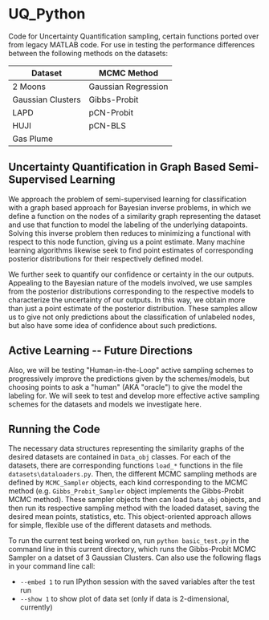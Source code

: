 # UQ_Python

Code for Uncertainty Quantification sampling, certain functions ported over from legacy MATLAB code. For use in testing the performance differences between the following methods on the datasets:

<center>
  
| Dataset  | MCMC Method |
|----------|-------------|
| 2 Moons |   Gaussian Regression    |
| Gaussian Clusters  | Gibbs-Probit  |
| LAPD  | pCN-Probit  |
| HUJI  | pCN-BLS  |
| Gas Plume  |   |

</center>

## Uncertainty Quantification in Graph Based Semi-Supervised Learning
We approach the problem of semi-supervised learning for classification with a graph based approach for Bayesian inverse problems, in which we define a function on the nodes of a similarity graph representing the dataset and use that function to model the labeling of the underlying datapoints. Solving this inverse problem then reduces to minimizing a functional with respect to this node function, giving us a point estimate. Many machine learning algorithms likewise seek to find point estimates of corresponding posterior distributions for their respectively defined model.

We further seek to quantify our confidence or certainty in the our outputs. Appealing to the Bayesian nature of the models involved, we use samples from the posterior distributions corresponding to the respective models to characterize the uncertainty of our outputs. In this way, we obtain more than just a point estimate of the posterior distribution. These samples allow us to give not only predictions about the classification of unlabeled nodes, but also have some idea of confidence about such predictions.

## Active Learning -- Future Directions

Also, we will be testing "Human-in-the-Loop" active sampling schemes to progressively improve the predictions given by the schemes/models, but choosing points to ask a "human" (AKA "oracle") to give the model the labeling for. We will seek to test and develop more effective active sampling schemes for the datasets and models we investigate here.


## Running the Code

The necessary data structures representing the similarity graphs of the desired datasets are contained in ``Data_obj`` classes. For each of the datasets, there are corresponding functions ``load_*`` functions in the file ``datasets\dataloaders.py``. Then, the different MCMC sampling methods are defined by ``MCMC_Sampler`` objects, each kind corresponding to the MCMC method (e.g. ``Gibbs_Probit_Sampler`` object implements the Gibbs-Probit MCMC method). These sampler objects then can load ``Data_obj`` objects, and then run its respective sampling method with the loaded dataset, saving the desired mean points, statistics, etc. This object-oriented approach allows for simple, flexible use of the different datasets and methods.

To run the current test being worked on, run ``python basic_test.py`` in the command line in this current directory, which runs the Gibbs-Probit MCMC Sampler on a datset of 3 Gaussian Clusters. Can also use the following flags in your command line call:
* ``--embed 1`` to run IPython session with the saved variables after the test run
* ``--show 1`` to show plot of data set (only if data is 2-dimensional, currently)



